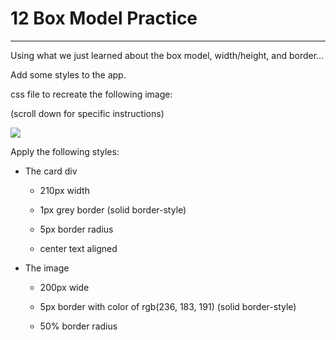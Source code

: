 # 12 Box Model Practice

---

Using what we just learned about the box model, width/height, and border... <br/>

Add some styles to the app. <br/>

css file to recreate the following image: <br/>

(scroll down for specific instructions) <br/>

<img src="https://img-b.udemycdn.com/redactor/raw/2020-10-05_21-01-45-de54eaca53cefb4ccb6d07cb0bbbda7a.png"><br/>

Apply the following styles: <br/>

- The card div

  - 210px width

  - 1px grey border (solid border-style)

  - 5px border radius

  - center text aligned

- The image

  - 200px wide

  - 5px border with color of rgb(236, 183, 191) (solid border-style)

  - 50% border radius
